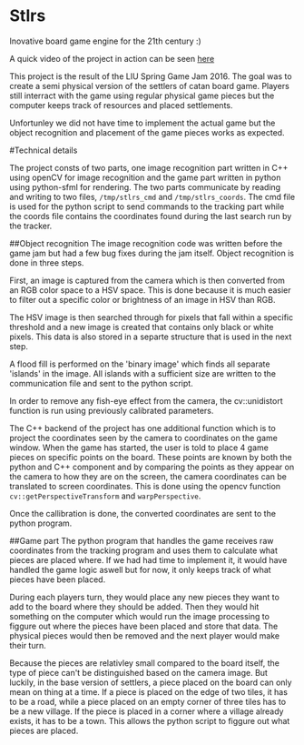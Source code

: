 # Stlrs
Inovative board game engine for the 21th century :)

A quick video of the project in action can be seen [here](https://www.youtube.com/watch?v=aMyHLjdJJoI)

This project is the result of the LIU Spring Game Jam 2016. The goal was to create a semi physical 
version of the settlers of catan board game. Players still interract with the game using regular physical
game pieces but the computer keeps track of resources and placed settlements. 

Unfortunley we did not have time to implement the actual game but the object recognition and placement of the 
game pieces works as expected.

#Technical details

The project consts of two parts, one image recognition part written in C++ using openCV for image recognition and the 
game part written in python using python-sfml for rendering. The two parts communicate by reading and writing to two files,
`/tmp/stlrs_cmd` and `/tmp/stlrs_coords`. The cmd file is used for the python script to send commands to the tracking part
while the coords file contains the coordinates found during the last search run by the tracker.

##Object recognition
The image recognition code was written before the game jam but had a few bug fixes during the jam itself. Object recognition
is done in three steps.

First, an image is captured from the camera which is then converted from an RGB color space to a HSV space. This is done
because it is much easier to filter out a specific color or brightness of an image in HSV than RGB.

The HSV image is then searched through for pixels that fall within a specific threshold and a new image is created that contains
only black or white pixels. This data is also stored in a separte structure that is used in the next step.

A flood fill is performed on the 'binary image' which finds all separate 'islands' in the image. All islands with a sufficient
size are written to the communication file and sent to the python script.

In order to remove any fish-eye effect from the camera, the cv::unidistort function is run using previously calibrated parameters.

The C++ backend of the project has one additional function which is to project the coordinates seen by the camera to coordinates
on the game window. When the game has started, the user is told to place 4 game pieces on specific points on the board. These
points are known by both the python and C++ component and by comparing the points as they appear on the camera to how they are
on the screen, the camera coordinates can be translated to screen coordinates. This is done using the opencv function 
`cv::getPerspectiveTransform` and `warpPerspective`.

Once the callibration is done, the converted coordinates are sent to the python program.

##Game part
The python program that handles the game receives raw coordinates from the tracking program and uses them to calculate
what pieces are placed where. If we had had time to implement it, it would have handled the game logic aswell but for now,
it only keeps track of what pieces have been placed.

During each players turn, they would place any new pieces they want to add to the board where they should be added. Then they
would hit something on the computer which would run the image processing to figgure out where the pieces have been placed and
store that data. The physical pieces would then be removed and the next player would make their turn.

Because the pieces are relativley small compared to the board itself, the type of piece can't be distinguished based on
the camera image. But luckily, in the base version of settlers, a piece placed on the board can only mean on thing at a time.
If a piece is placed on the edge of two tiles, it has to be a road, while a piece placed on an empty corner of three tiles 
has to be a new village. If the piece is placed in a corner where a village already exists, it has to be a town. This allows
the python script to figgure out what pieces are placed. 
